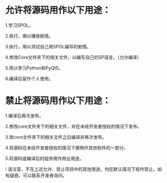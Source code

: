 # 允许将源码用作以下用途：

1.学习SPOL。

2.执行，用以播放剧情。

3.执行，用以测试自己用SPOL编写的剧情。

4.修改Core文件夹下的相关文件，以编写自己的SP语言。（允许编译）

5.用以学习Python和PyQt5。

6.编译后留作个人使用。

# 禁止将源码用作以下用途：

1.编译后再次发布。

2.修改core文件夹下的相关文件，并在未经开发者授权的情况下发布。

3.改core文件夹下的相关文件之后编译并再次发布。

4.将源码在未经开发者授权的情况下挪用作其他软件的一部分。

5.将源码或编译后的程序用作商业用途。

! 请注意，不在上述允许、禁止项目中的其他用途，均在默认情况下视作禁止。如有疑惑，可以联系开发者询问。
